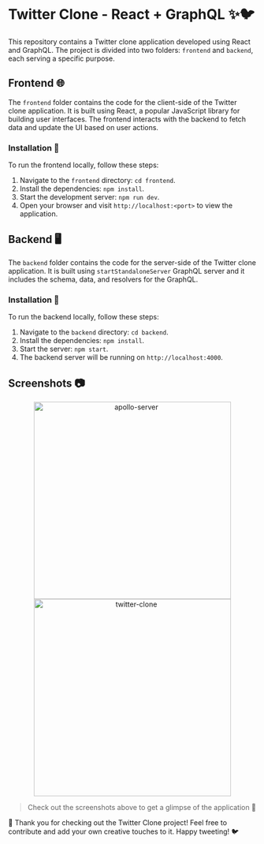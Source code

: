 # Twitter Clone - React + GraphQL ✨🐦

This repository contains a Twitter clone application developed using React and GraphQL. The project is divided into two folders: `frontend` and `backend`, each serving a specific purpose.

## Frontend 🌐

The `frontend` folder contains the code for the client-side of the Twitter clone application. It is built using React, a popular JavaScript library for building user interfaces. The frontend interacts with the backend to fetch data and update the UI based on user actions.

### Installation 🚀

To run the frontend locally, follow these steps:

1. Navigate to the `frontend` directory: `cd frontend`.
2. Install the dependencies: `npm install`.
3. Start the development server: `npm run dev`.
4. Open your browser and visit `http://localhost:<port>` to view the application.

## Backend 🖥️

The `backend` folder contains the code for the server-side of the Twitter clone application. It is built using `startStandaloneServer` GraphQL server and it includes the schema, data, and resolvers for the GraphQL.

### Installation 🚀

To run the backend locally, follow these steps:

1. Navigate to the `backend` directory: `cd backend`.
2. Install the dependencies: `npm install`.
3. Start the server: `npm start`.
4. The backend server will be running on `http://localhost:4000`.

## Screenshots 📷

<div align="center">
  <img src="https://github.com/Jony-Jas/twitter-clone--react-graphql/assets/74784363/f7fede58-662b-4070-b32b-814ff837f6d7" alt="apollo-server" width="400" />
  <img src="https://github.com/Jony-Jas/twitter-clone--react-graphql/assets/74784363/e31d689c-6264-4c4c-a775-8a91b15d6649" alt="twitter-clone" width="400" />
</div>

> Check out the screenshots above to get a glimpse of the application 🙂

🎉 Thank you for checking out the Twitter Clone project! Feel free to contribute and add your own creative touches to it. Happy tweeting! 🐦
